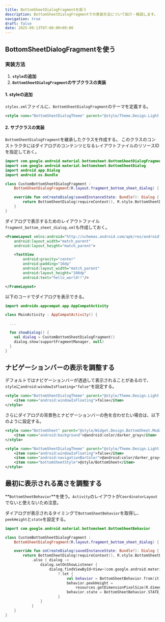 ```yaml
---
title: BottomSheetDialogFragmentを扱う
description: BottomSheetDialogFragmentでの実装方法について紹介・解説します。
navigation: true
draft: false
date: 2025-09-13T07:00:00+09:00
---
```


## BottomSheetDialogFragmentを使う

### 実装方法

1.  **`style`の追加**
2.  **`BottomSheetDialogFragment`のサブクラスの実装**

#### 1\. styleの追加

`styles.xml`ファイルに、`BottomSheetDialogFragment`のテーマを定義する。

```xml
<style name="BottomSheetDialogTheme" parent="@style/Theme.Design.Light.BottomSheetDialog"/>
```

#### 2\. サブクラスの実装

`BottomSheetDialogFragment`を継承したクラスを作成する。
このクラスのコンストラクタにはダイアログのコンテンツとなるレイアウトファイルのリソースIDを指定しておく。

```kotlin
import com.google.android.material.bottomsheet.BottomSheetDialogFragment
import com.google.android.material.bottomsheet.BottomSheetDialog
import android.app.Dialog
import android.os.Bundle

class CustomBottomSheetDialogFragment :
    BottomSheetDialogFragment(R.layout.fragment_bottom_sheet_dialog) {

    override fun onCreateDialog(savedInstanceState: Bundle?): Dialog {
        return BottomSheetDialog(requireContext(), R.style.BottomSheetDialogTheme)
    }
}
```

ダイアログで表示するためのレイアウトファイル`fragment_bottom_sheet_dialog.xml`も作成しておく。

```xml
<FrameLayout xmlns:android="http://schemas.android.com/apk/res/android"
    android:layout_width="match_parent"
    android:layout_height="match_parent">

    <TextView
        android:gravity="center"
        android:padding="16dp"
        android:layout_width="match_parent"
        android:layout_height="100dp"
        android:text="hello_world!!"/>

</FrameLayout>
```

以下のコードでダイアログを表示できる。

```kotlin
import androidx.appcompat.app.AppCompatActivity

class MainActivity : AppCompatActivity() {

  ...

  fun showDialog() {
    val dialog = CustomBottomSheetDialogFragment()
    dialog.show(supportFragmentManager, null)
  }
}
```

## ナビゲーションバーの表示を調整する

デフォルトではナビゲーションバーが透過して表示されることがあるので、`style`に`android:windowIsFloating="false"`を設定する。

```xml
<style name="BottomSheetDialogTheme" parent="@style/Theme.Design.Light.BottomSheetDialog">
    <item name="android:windowIsFloating">false</item>
</style>
```

さらにダイアログの背景色とナビゲーションバーの色を合わせたい場合は、以下のように設定する。

```xml
<style name="BottomSheet" parent="@style/Widget.Design.BottomSheet.Modal">
    <item name="android:background">@android:color/darker_gray</item>
</style>

<style name="BottomSheetDialogTheme" parent="@style/Theme.Design.Light.BottomSheetDialog">
    <item name="android:windowIsFloating">false</item>
    <item name="android:navigationBarColor">@android:color/darker_gray</item>
    <item name="bottomSheetStyle">@style/BottomSheet</item>
</style>
```

## 最初に表示される高さを調整する

**`BottomSheetBehavior`**を使う。`Activity`のレイアウトが`CoordinatorLayout`でないと使えないため注意。

ダイアログが表示されるタイミングで`BottomSheetBehavior`を取得し、`peekHeight`と`state`を設定する。

```kotlin
import com.google.android.material.bottomsheet.BottomSheetBehavior

class CustomBottomSheetDialogFragment :
    BottomSheetDialogFragment(R.layout.fragment_bottom_sheet_dialog) {

    override fun onCreateDialog(savedInstanceState: Bundle?): Dialog {
        return BottomSheetDialog(requireContext(), R.style.BottomSheetDialogTheme)
            .also { dialog ->
                dialog.setOnShowListener {
                    dialog.findViewById<View>(com.google.android.material.R.id.design_bottom_sheet)
                        ?.let {
                            val behavior = BottomSheetBehavior.from(it)
                            behavior.peekHeight =
                                resources.getDimensionPixelSize(R.dimen.bottom_sheet_dialog_initial_height)
                            behavior.state = BottomSheetBehavior.STATE_COLLAPSED
                        }
                }
            }
    }
}
```
